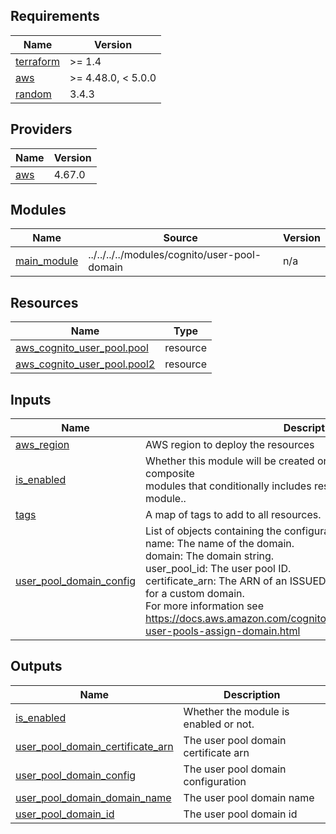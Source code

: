 <!-- BEGIN_TF_DOCS -->
## Requirements

| Name | Version |
|------|---------|
| <a name="requirement_terraform"></a> [terraform](#requirement\_terraform) | >= 1.4 |
| <a name="requirement_aws"></a> [aws](#requirement\_aws) | >= 4.48.0, < 5.0.0 |
| <a name="requirement_random"></a> [random](#requirement\_random) | 3.4.3 |

## Providers

| Name | Version |
|------|---------|
| <a name="provider_aws"></a> [aws](#provider\_aws) | 4.67.0 |

## Modules

| Name | Source | Version |
|------|--------|---------|
| <a name="module_main_module"></a> [main\_module](#module\_main\_module) | ../../../../modules/cognito/user-pool-domain | n/a |

## Resources

| Name | Type |
|------|------|
| [aws_cognito_user_pool.pool](https://registry.terraform.io/providers/hashicorp/aws/latest/docs/resources/cognito_user_pool) | resource |
| [aws_cognito_user_pool.pool2](https://registry.terraform.io/providers/hashicorp/aws/latest/docs/resources/cognito_user_pool) | resource |

## Inputs

| Name | Description | Type | Default | Required |
|------|-------------|------|---------|:--------:|
| <a name="input_aws_region"></a> [aws\_region](#input\_aws\_region) | AWS region to deploy the resources | `string` | n/a | yes |
| <a name="input_is_enabled"></a> [is\_enabled](#input\_is\_enabled) | Whether this module will be created or not. It is useful, for stack-composite<br>modules that conditionally includes resources provided by this module.. | `bool` | n/a | yes |
| <a name="input_tags"></a> [tags](#input\_tags) | A map of tags to add to all resources. | `map(string)` | `{}` | no |
| <a name="input_user_pool_domain_config"></a> [user\_pool\_domain\_config](#input\_user\_pool\_domain\_config) | List of objects containing the configuration for the user pool domain.<br>  name: The name of the domain.<br>  domain: The domain string.<br>  user\_pool\_id: The user pool ID.<br>  certificate\_arn: The ARN of an ISSUED ACM certificate in us-east-1 for a custom domain.<br>For more information see https://docs.aws.amazon.com/cognito/latest/developerguide/cognito-user-pools-assign-domain.html | <pre>list(object({<br>    name            = string<br>    domain          = string<br>    user_pool_id    = string<br>    certificate_arn = optional(string, null)<br>  }))</pre> | `null` | no |

## Outputs

| Name | Description |
|------|-------------|
| <a name="output_is_enabled"></a> [is\_enabled](#output\_is\_enabled) | Whether the module is enabled or not. |
| <a name="output_user_pool_domain_certificate_arn"></a> [user\_pool\_domain\_certificate\_arn](#output\_user\_pool\_domain\_certificate\_arn) | The user pool domain certificate arn |
| <a name="output_user_pool_domain_config"></a> [user\_pool\_domain\_config](#output\_user\_pool\_domain\_config) | The user pool domain configuration |
| <a name="output_user_pool_domain_domain_name"></a> [user\_pool\_domain\_domain\_name](#output\_user\_pool\_domain\_domain\_name) | The user pool domain name |
| <a name="output_user_pool_domain_id"></a> [user\_pool\_domain\_id](#output\_user\_pool\_domain\_id) | The user pool domain id |
<!-- END_TF_DOCS -->